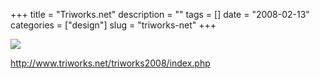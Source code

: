 +++
title = "Triworks.net"
description = ""
tags = []
date = "2008-02-13"
categories = ["design"]
slug = "triworks-net"
+++


 

  <div id="screens-thumbs" class="clearfix">
    <div class="txt-center" id="design-submission"><a href="http://www.triworks.net/triworks2008/index.php"><img id='bluga-thumbnail-949' class='bluga-thumbnail large' src='//media.konigi.com/bluga/
wt47f279e6a2232_0.jpg'/></a></div>  
  </div>   
<p><a href="http://www.triworks.net/triworks2008/index.php">http://www.triworks.net/triworks2008/index.php</a></p>




